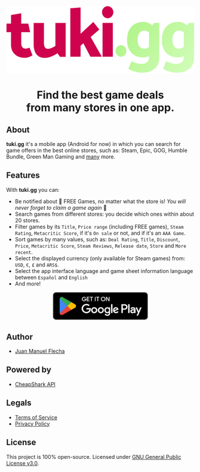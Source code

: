 <p align="center">
  <img src="https://github.com/flechajm/tuki.gg/blob/main/docs/images/logo.png" height="180px">
</p>

<h1 align="center">Find the best game deals<br />from many stores in one app.</h1>

## About
**tuki.gg** it's a mobile app (Android for now) in which you can search for game offers in the best online stores, such as: Steam, Epic, GOG, Humble Bundle, Green Man Gaming and <ins>many</ins> more.

## Features
With **tuki.gg** you can:
- Be notified about 🎁 FREE Games, no matter what the store is! _You will never forget to claim a game again_ 🤩
- Search games from different stores: you decide which ones within about 20 stores.
- Filter games by its `Title`, `Price range` (including FREE games), `Steam Rating`, `Metacritic Score`, if it's `On sale` or not, and if it's an `AAA Game`.
- Sort games by many values, such as: `Deal Rating`, `Title`, `Discount`, `Price`, `Metacritic Score`, `Steam Reviews`, `Release date`, `Store` and `More recent`.
- Select the displayed currency (only available for Steam games) from: `USD`, `€`, `£` and `ARS$`.
- Select the app interface language and game sheet information language between `Español` and `English`
- And more!

<p align="center">
  <img src="https://github.com/flechajm/tuki.gg/blob/main/docs/images/google-play-badge.png" width="256px">
</p>

## Author
- [Juan Manuel Flecha](https://flechajm.github.io)  

## Powered by
- [CheapShark API](https://apidocs.cheapshark.com)  

## Legals
- [Terms of Service](https://flechajm.github.io/tuki.gg/tos)  
- [Privacy Policy](https://flechajm.github.io/tuki.gg/privacypolicy)

## License
This project is 100% open-source. Licensed under [GNU General Public License v3.0](https://github.com/flechajm/tuki.gg/blob/main/LICENSE).
